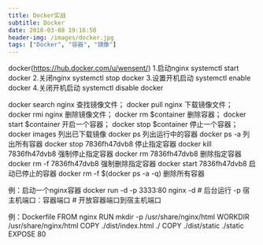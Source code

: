 ```yaml
---
title: Docker实战
subtitle: Docker
date: 2018-03-08 19:16:50
header-img: /images/docker.jpg
tags: ["Docker", "容器", "镜像"]
---
```

docker(https://hub.docker.com/u/wensent/)
1.启动nginx
systemctl start docker
2.关闭nginx
systemctl stop docker
3.设置开机启动
systemctl enable docker
4.关闭开机启动
systemctl disable docker

docker search  nginx  查找镜像文件；
docker pull nginx  下载镜像文件；
docker rmi nginx  删除镜像文件；
docker rm  $container  删除容器；
docker start $container  开启一个容器；
docker stop $container  停止一个容器；
docker images 列出已下载镜像
docker ps 列出运行中的容器
docker ps -a 列出所有容器
docker stop 7836fh47dvb8 停止指定容器
docker kill 7836fh47dvb8 强制停止指定容器
docker rm 7836fh47dvb8 删除指定容器
docker rm -f 7836fh47dvb8 强制删除指定容器
docker start 7836fh47dvb8 启动已停止的容器
docker rm -f $(docker ps -a -q) 删除所有容器

例：启动一个nginx容器
docker run -d -p 3333:80 nginx
-d # 后台运行
-p 宿主机端口：容器端口 # 开放容器端口到宿主机端口

例：Dockerfile
FROM nginx
RUN mkdir -p /usr/share/nginx/html
WORKDIR /usr/share/nginx/html
COPY ./dist/index.html ./
COPY ./dist/static ./static
EXPOSE 80